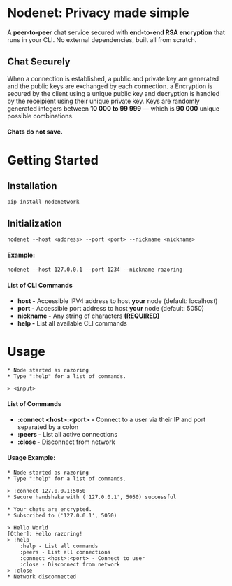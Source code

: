 # Nodenet: Privacy made simple
A **peer-to-peer** chat service secured with **end-to-end RSA encryption** that runs in your CLI. No external dependencies, built all from scratch.

## Chat Securely
When a connection is established, a public and private key are generated and the public keys are exchanged by each connection. a Encryption is secured by the client using a unique public key and decryption is handled by the receipient using their unique private key. Keys are randomly generated integers between **10 000 to 99 999** — which is **90 000** unique possible combinations.

#### Chats do not save.
# Getting Started
## Installation
```
pip install nodenetwork
```
## Initialization
```
nodenet --host <address> --port <port> --nickname <nickname>
```

#### Example:
```
nodenet --host 127.0.0.1 --port 1234 --nickname razoring
```

#### List of CLI Commands
- **host -** Accessible IPV4 address to host **your** node (default: localhost)
- **port -** Accessible port address to host **your** node  (default: 5050)
- **nickname -** Any string of characters **(REQUIRED)**
- **help -** List all available CLI commands

# Usage
```
* Node started as razoring
* Type ":help" for a list of commands.

> <input>
```
#### List of Commands
- **:connect <host\>:<port\> -** Connect to a user via their IP and port separated by a colon
- **:peers -** List all active connections
- **:close -** Disconnect from network

#### Usage Example:
```
* Node started as razoring
* Type ":help" for a list of commands.

> :connect 127.0.0.1:5050
* Secure handshake with ('127.0.0.1', 5050) successful

* Your chats are encrypted.
* Subscribed to ('127.0.0.1', 5050)

> Hello World
[Other]: Hello razoring!
> :help
    :help - List all commands
    :peers - List all connections
    :connect <host>:<port> - Connect to user
    :close - Disconnect from network
> :close
* Network disconnected
```